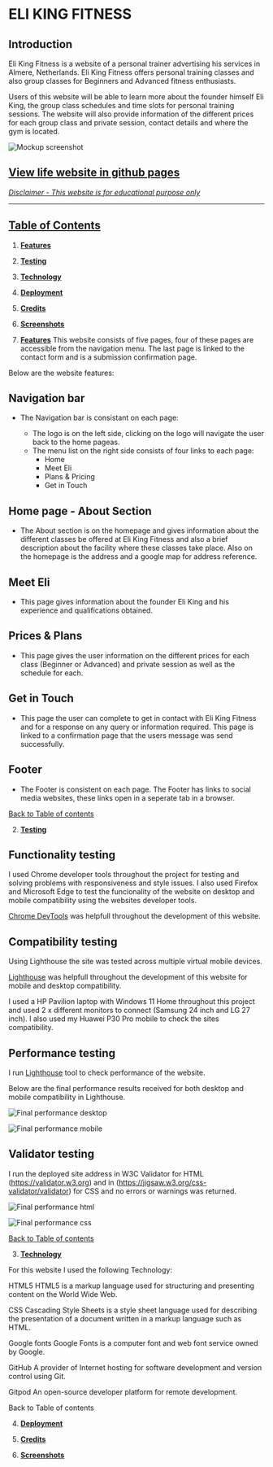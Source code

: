 # ELI KING FITNESS
## Introduction

Eli King Fitness is a website of a personal trainer advertising his services in Almere, Netherlands. Eli King Fitness offers personal training classes and also group classes for Beginners and Advanced fitness enthusiasts.

Users of this website will be able to learn more about the founder himself Eli King, the group class schedules and time slots for personal training sessions. The website will also provide information of the different prices for each group class and private session, contact details and where the gym is located.

![Mockup screenshot](/assets/images/cover-page-readme.png)

## [View life website in github pages](https://clayc03.github.io/eli-king-fitness/) 

<u>*Disclaimer - This website is for educational purpose only*</u>
<hr>

## **[Table of Contents](#contents)**
1. **[Features](#features)**
2. **[Testing](#testing)**
3. **[Technology](#technology)**
4. **[Deployment](#deployment)**
5. **[Credits](#credits)**
6. **[Screenshots](#screenshots)**


1. **[Features](#features)**
This website consists of five pages, four of these pages are accessible from the navigation menu.
The last page is linked to the contact form and is a submission confirmation page.

Below are the website features:

## Navigation bar

* The Navigation bar is consistant on each page:

    * The logo is on the left side, clicking on the logo will navigate the user back to the home   pageas.
    * The menu list on the right side consists of four links to each page:
        * Home
        * Meet Eli
        * Plans & Pricing
        * Get in Touch

## Home page - About Section

* The About section is on the homepage and gives information about the different classes be offered at Eli King Fitness and also a brief description about the facility where these classes take place. Also on the homepage is the address and a google map for address reference.

## Meet Eli

* This page gives information about the founder Eli King and his experience and qualifications obtained.

## Prices & Plans

* This page gives the user information on the different prices for each class (Beginner or Advanced) and private session as well as the schedule for each.

## Get in Touch

* This page the user can complete to get in contact with Eli King Fitness and for a response on any query or information required. This page is linked to a confirmation page that the users message was send successfully.

## Footer

* The Footer is consistent on each page. The Footer has links to social media websites, these links open in a seperate tab in a browser.

[Back to Table of contents](#table-of-contents)

2. **[Testing](#testing)**

## Functionality testing 

 I used Chrome developer tools throughout the project for testing and solving problems with responsiveness and style issues. I also used Firefox and Microsoft Edge to test the funcionality of the website on desktop and mobile compatibility using the websites developer tools.
 
 [Chrome DevTools](https://developer.chrome.com/docs/devtools/) was helpfull throughout the development of this website.


## Compatibility testing
 Using Lighthouse the site was tested across multiple virtual mobile devices. 

[Lighthouse](https://developers.google.com/web/tools/lighthouse) was helpfull throughout the development of this website for mobile and desktop compatibility.
 
I used a HP Pavilion laptop with Windows 11 Home throughout this project and used 2 x different monitors to connect (Samsung 24 inch and LG 27 inch). I also used my Huawei P30 Pro mobile to check the sites compatibility.

## Performance testing

I run [Lighthouse](https://developers.google.com/web/tools/lighthouse/) tool to check performance of the website.

Below are the final performance results received for both desktop and mobile compatibility in Lighthouse. 

![Final performance desktop](/assets/images/desktop-performance.png)

![Final performance mobile](/assets/images/mobile-performance.png)

## Validator testing

I run the deployed site address in W3C Validator for HTML (https://validator.w3.org) and in (https://jigsaw.w3.org/css-validator/validator) for CSS and no errors or warnings was returned.

![Final performance html](/assets/images/final-html.png)

![Final performance css](/assets/images/final-css.png)

[Back to Table of contents](#table-of-contents)

3. **[Technology](#technology)**

For this website I used the following Technology:

HTML5
HTML5 is a markup language used for structuring and presenting content on the World Wide Web.

CSS
Cascading Style Sheets is a style sheet language used for describing the presentation of a document written in a markup language such as HTML.

Google fonts
Google Fonts is a computer font and web font service owned by Google. 

GitHub
A provider of Internet hosting for software development and version control using Git. 

Gitpod
An open-source developer platform for remote development.

Back to Table of contents


4. **[Deployment](#deployment)**


5. **[Credits](#credits)**
6. **[Screenshots](#screenshots)**



